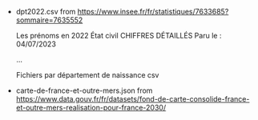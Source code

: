- dpt2022.csv
    from https://www.insee.fr/fr/statistiques/7633685?sommaire=7635552

    Les prénoms en 2022 
    État civil
    CHIFFRES DÉTAILLÉS
    Paru le : 04/07/2023

    ...

    Fichiers par département de naissance
    csv

- carte-de-france-et-outre-mers.json
    from https://www.data.gouv.fr/fr/datasets/fond-de-carte-consolide-france-et-outre-mers-realisation-pour-france-2030/